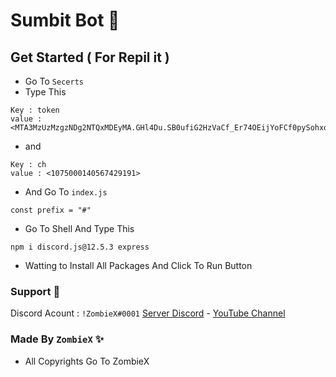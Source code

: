 
# Sumbit Bot 📄

## Get Started ( For Repil it ) 
* Go To `Secerts`
* Type This
```
Key : token
value : <MTA3MzUzMzgzNDg2NTQxMDEyMA.GHl4Du.SB0ufiG2HzVaCf_Er74OEijYoFCf0pySohxosc>
```

* and 
```
Key : ch
value : <1075000140567429191>
```
* And Go To `index.js`
```
const prefix = "#" 
```
* Go To Shell And Type This 
```
npm i discord.js@12.5.3 express
``` 
* Watting to Install All Packages And Click To Run Button

### Support 🔰
Discord Acount : `!ZombieX#0001`
[Server Discord](https://discord.gg/crJx77aEsq) - [YouTube Channel](https://youtube.com/channel/UC0A5FZItuziL5iWIinQeKcQ)

### Made By `ZombieX` ✨
* All Copyrights Go To ZombieX 
